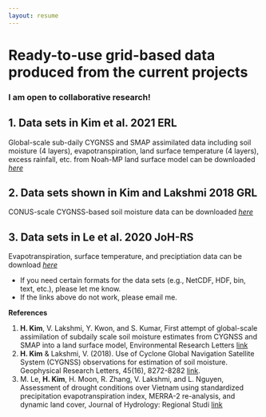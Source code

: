 ```yaml
---
layout: resume
---
```

# Ready-to-use grid-based data produced from the current projects

### I am open to collaborative research! ###

## 1. Data sets in Kim et al. 2021 ERL
Global-scale sub-daily CYGNSS and SMAP assimilated data including soil moisture (4 layers), evapotranspiration, land surface temperature (4 layers), excess rainfall, etc. from Noah-MP land surface model can be downloaded _[here]()_

## 2. Data sets shown in Kim and Lakshmi 2018 GRL
CONUS-scale CYGNSS-based soil moisture data can be downloaded _[here]()_

## 3. Data sets in Le et al. 2020 JoH-RS
Evapotranspiration, surface temperature, and preciptiation data can be download _[here]()_

- If you need certain formats for the data sets (e.g., NetCDF, HDF, bin, text, etc.), please let me know.
- If the links above do not work, please email me.

__References__
1. __H. Kim__, V. Lakshmi, Y. Kwon, and S. Kumar, First attempt of global-scale assimilation of subdaily scale soil moisture estimates from CYGNSS and SMAP into a land surface model, Environmental Research Letters [link](https://iopscience.iop.org/article/10.1088/1748-9326/ac0ddf)
2. __H. Kim__ & Lakshmi, V. (2018). Use of Cyclone Global Navigation Satellite System (CYGNSS) observations for estimation of soil moisture. Geophysical Research Letters, 45(16), 8272-8282 [link](https://agupubs.onlinelibrary.wiley.com/doi/full/10.1029/2018GL078923).
3. M. Le, __H. Kim__, H. Moon, R. Zhang, V. Lakshmi, and L. Nguyen, Assessment of drought conditions over Vietnam using standardized precipitation evapotranspiration index, MERRA-2 re-analysis, and dynamic land cover, Journal of Hydrology: Regional Studi [link](https://www.sciencedirect.com/science/article/pii/S221458182030241X)
